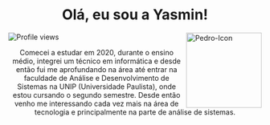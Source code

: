 
<!-- Título -->
<h1 align="center"> Olá, eu sou a Yasmin! </h1>

<!-- Icone -->
<img align="right" height="150" alt="Pedro-Icon" src="./img/icon.png"/>

<!-- Contador de visualizações do perfil -->
<p align="left"> <img src="https://komarev.com/ghpvc/?username=PedroA07&color=yellow" alt="Profile views" /> </p>

<!-- Introdução -->
<p align="center"> Comecei a estudar em 2020, durante o ensino médio, integrei um técnico em informática e desde então fui me aprofundando na área até entrar na faculdade de Análise e Desenvolvimento de Sistemas na UNIP (Universidade Paulista), onde estou cursando o segundo semestre. 
Desde então venho me interessando cada vez mais na área de tecnologia e principalmente na parte de análise de sistemas. </p>
